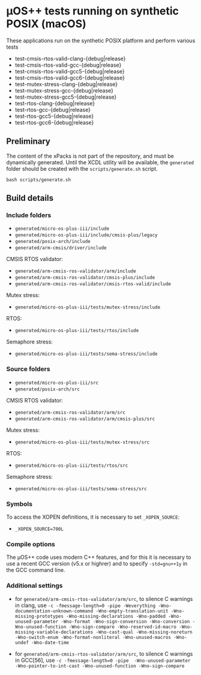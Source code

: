 # µOS++ tests running on synthetic POSIX (macOS)

These applications run on the synthetic POSIX platform and perform various tests

- test-cmsis-rtos-valid-clang-{debug|release}
- test-cmsis-rtos-valid-gcc-{debug|release}
- test-cmsis-rtos-valid-gcc5-{debug|release}
- test-cmsis-rtos-valid-gcc6-{debug|release}
- test-mutex-stress-clang-{debug|release}
- test-mutex-stress-gcc-{debug|release}
- test-mutex-stress-gcc5-{debug|release}
- test-rtos-clang-{debug|release}
- test-rtos-gcc-{debug|release}
- test-rtos-gcc5-{debug|release}
- test-rtos-gcc6-{debug|release}

## Preliminary

The content of the xPacks is not part of the repository, and must be dynamically generated. Until the XCDL utility will be available, the `generated` folder should be created with the `scripts/generate.sh` script.

```
bash scripts/generate.sh
```

## Build details

### Include folders

- `generated/micro-os-plus-iii/include`
- `generated/micro-os-plus-iii/include/cmsis-plus/legacy`
- `generated/posix-arch/include`
- `generated/arm-cmsis/driver/include`

CMSIS RTOS validator:
- `generated/arm-cmsis-ros-validator/arm/include`
- `generated/arm-cmsis-ros-validator/cmsis-plus/include`
- `generated/arm-cmsis-ros-validator/cmsis-rtos-valid/include`

Mutex stress:
- `generated/micro-os-plus-iii/tests/mutex-stress/include`

RTOS:
- `generated/micro-os-plus-iii/tests/rtos/include`

Semaphore stress:
- `generated/micro-os-plus-iii/tests/sema-stress/include`

### Source folders

- `generated/micro-os-plus-iii/src`
- `generated/posix-arch/src`

CMSIS RTOS validator:
- `generated/arm-cmsis-ros-validator/arm/src`
- `generated/arm-cmsis-ros-validator/arm/cmsis-plus/src`

Mutex stress:
- `generated/micro-os-plus-iii/tests/mutex-stress/src`

RTOS:
- `generated/micro-os-plus-iii/tests/rtos/src`

Semaphore stress:
- `generated/micro-os-plus-iii/tests/sema-stress/src`

### Symbols

To access the XOPEN definitions, it is necessary to set `_XOPEN_SOURCE`:
- `_XOPEN_SOURCE=700L`

### Compile options

The µOS++ code uses modern C++ features, and for this it is necessary to use a recent GCC version (v5.x or highrer) and to specify `-std=gnu++1y` in the GCC command line.

### Additional settings

- for `generated/arm-cmsis-rtos-validator/arm/src`, to silence C warnings in clang, use `-c -fmessage-length=0 -pipe -Weverything -Wno-documentation-unknown-command -Wno-empty-translation-unit -Wno-missing-prototypes -Wno-missing-declarations -Wno-padded -Wno-unused-parameter -Wno-format -Wno-sign-conversion -Wno-conversion -Wno-unused-function -Wno-sign-compare -Wno-reserved-id-macro -Wno-missing-variable-declarations -Wno-cast-qual -Wno-missing-noreturn -Wno-switch-enum -Wno-format-nonliteral -Wno-unused-macros -Wno-undef -Wno-date-time`

- for `generated/arm-cmsis-rtos-validator/arm/src`, to silence C warnings in GCC[56], use `-c -fmessage-length=0 -pipe  -Wno-unused-parameter -Wno-pointer-to-int-cast -Wno-unused-function -Wno-sign-compare`
